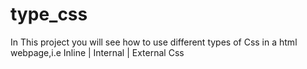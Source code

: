 # type_css
In This project you will see how to use different types of Css in a html webpage,i.e Inline | Internal | External Css
